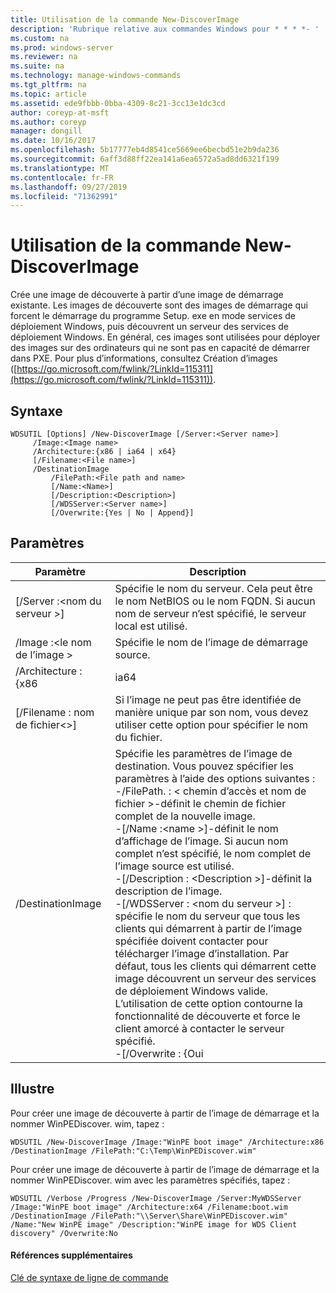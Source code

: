 ```yaml
---
title: Utilisation de la commande New-DiscoverImage
description: 'Rubrique relative aux commandes Windows pour * * * *- '
ms.custom: na
ms.prod: windows-server
ms.reviewer: na
ms.suite: na
ms.technology: manage-windows-commands
ms.tgt_pltfrm: na
ms.topic: article
ms.assetid: ede9fbbb-0bba-4309-8c21-3cc13e1dc3cd
author: coreyp-at-msft
ms.author: coreyp
manager: dongill
ms.date: 10/16/2017
ms.openlocfilehash: 5b17777eb4d8541ce5669ee6becbd51e2b9da236
ms.sourcegitcommit: 6aff3d88ff22ea141a6ea6572a5ad8dd6321f199
ms.translationtype: MT
ms.contentlocale: fr-FR
ms.lasthandoff: 09/27/2019
ms.locfileid: "71362991"
---
```

# <a name="using-the-new-discoverimage-command"></a>Utilisation de la commande New-DiscoverImage



Crée une image de découverte à partir d’une image de démarrage existante. Les images de découverte sont des images de démarrage qui forcent le démarrage du programme Setup. exe en mode services de déploiement Windows, puis découvrent un serveur des services de déploiement Windows. En général, ces images sont utilisées pour déployer des images sur des ordinateurs qui ne sont pas en capacité de démarrer dans PXE. Pour plus d’informations, consultez Création d’images ([https://go.microsoft.com/fwlink/?LinkId=115311](https://go.microsoft.com/fwlink/?LinkId=115311)).

## <a name="syntax"></a>Syntaxe

```
WDSUTIL [Options] /New-DiscoverImage [/Server:<Server name>]
     /Image:<Image name>
     /Architecture:{x86 | ia64 | x64}
     [/Filename:<File name>]
     /DestinationImage
         /FilePath:<File path and name>
         [/Name:<Name>]
         [/Description:<Description>]
         [/WDSServer:<Server name>]
         [/Overwrite:{Yes | No | Append}]
```

## <a name="parameters"></a>Paramètres

|        Paramètre         |                                                                                                                                                                                                                                                                                                                                                                                                                       Description                                                                                                                                                                                                                                                                                                                                                                                                                       |
|--------------------------|---------------------------------------------------------------------------------------------------------------------------------------------------------------------------------------------------------------------------------------------------------------------------------------------------------------------------------------------------------------------------------------------------------------------------------------------------------------------------------------------------------------------------------------------------------------------------------------------------------------------------------------------------------------------------------------------------------------------------------------------------------------------------------------------------------------------------------------------------------|
| [/Server :\<nom du serveur >] |                                                                                                                                                                                                                                                                                                                                     Spécifie le nom du serveur. Cela peut être le nom NetBIOS ou le nom FQDN. Si aucun nom de serveur n’est spécifié, le serveur local est utilisé.                                                                                                                                                                                                                                                                                                                                     |
|   /Image :\<le nom de l’image >   |                                                                                                                                                                                                                                                                                                                                                                                                      Spécifie le nom de l’image de démarrage source.                                                                                                                                                                                                                                                                                                                                                                                                       |
|    /Architecture : {x86    |                                                                                                                                                                                                                                                                                                                                                                                                                          ia64                                                                                                                                                                                                                                                                                                                                                                                                                           |
| [/Filename : nom de fichier\<>] |                                                                                                                                                                                                                                                                                                                                                                         Si l’image ne peut pas être identifiée de manière unique par son nom, vous devez utiliser cette option pour spécifier le nom du fichier.                                                                                                                                                                                                                                                                                                                                                                          |
|    /DestinationImage     | Spécifie les paramètres de l’image de destination. Vous pouvez spécifier les paramètres à l’aide des options suivantes :</br>-/FilePath. : < chemin d’accès et nom de fichier >-définit le chemin de fichier complet de la nouvelle image.</br>-[/Name :\<name >]-définit le nom d’affichage de l’image. Si aucun nom complet n’est spécifié, le nom complet de l’image source est utilisé.</br>-[/Description : \<Description >]-définit la description de l’image.</br>-[/WDSServer : \<nom du serveur >] : spécifie le nom du serveur que tous les clients qui démarrent à partir de l’image spécifiée doivent contacter pour télécharger l’image d’installation. Par défaut, tous les clients qui démarrent cette image découvrent un serveur des services de déploiement Windows valide. L’utilisation de cette option contourne la fonctionnalité de découverte et force le client amorcé à contacter le serveur spécifié.</br>-[/Overwrite : {Oui |

## <a name="BKMK_examples"></a>Illustre

Pour créer une image de découverte à partir de l’image de démarrage et la nommer WinPEDiscover. wim, tapez :
```
WDSUTIL /New-DiscoverImage /Image:"WinPE boot image" /Architecture:x86 /DestinationImage /FilePath:"C:\Temp\WinPEDiscover.wim"
```
Pour créer une image de découverte à partir de l’image de démarrage et la nommer WinPEDiscover. wim avec les paramètres spécifiés, tapez :
```
WDSUTIL /Verbose /Progress /New-DiscoverImage /Server:MyWDSServer
/Image:"WinPE boot image" /Architecture:x64 /Filename:boot.wim /DestinationImage /FilePath:"\\Server\Share\WinPEDiscover.wim" 
/Name:"New WinPE image" /Description:"WinPE image for WDS Client discovery" /Overwrite:No
```

#### <a name="additional-references"></a>Références supplémentaires

[Clé de syntaxe de ligne de commande](command-line-syntax-key.md)